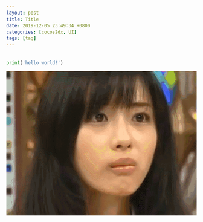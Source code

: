 ```yaml
---
layout: post
title: Title 
date: 2019-12-05 23:49:34 +0800
categories: [cocos2dx, UI]
tags: [tag]
---
```




```python

print('hello world!')

```



![QQ图片20181216214711](2019-12-05-test.assets/QQ%E5%9B%BE%E7%89%8720181216214711.gif)